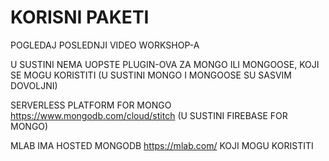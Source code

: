 # KORISNI PAKETI

POGLEDAJ POSLEDNJI VIDEO WORKSHOP-A

U SUSTINI NEMA UOPSTE PLUGIN-OVA ZA MONGO ILI MONGOOSE, KOJI SE MOGU KORISTITI (U SUSTINI MONGO I MONGOOSE SU SASVIM DOVOLJNI)

SERVERLESS PLATFORM FOR MONGO <https://www.mongodb.com/cloud/stitch> (U SUSTINI FIREBASE FOR MONGO)

MLAB IMA HOSTED MONGODB <https://mlab.com/> KOJI MOGU KORISTITI